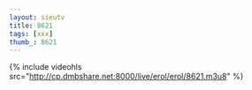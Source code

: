 ```yaml
--- 
layout: sieutv
title: 8621
tags: [xxx]
thumb_: 8621
---
```

{% include videohls src="http://cp.dmbshare.net:8000/live/erol/erol/8621.m3u8" %} 
